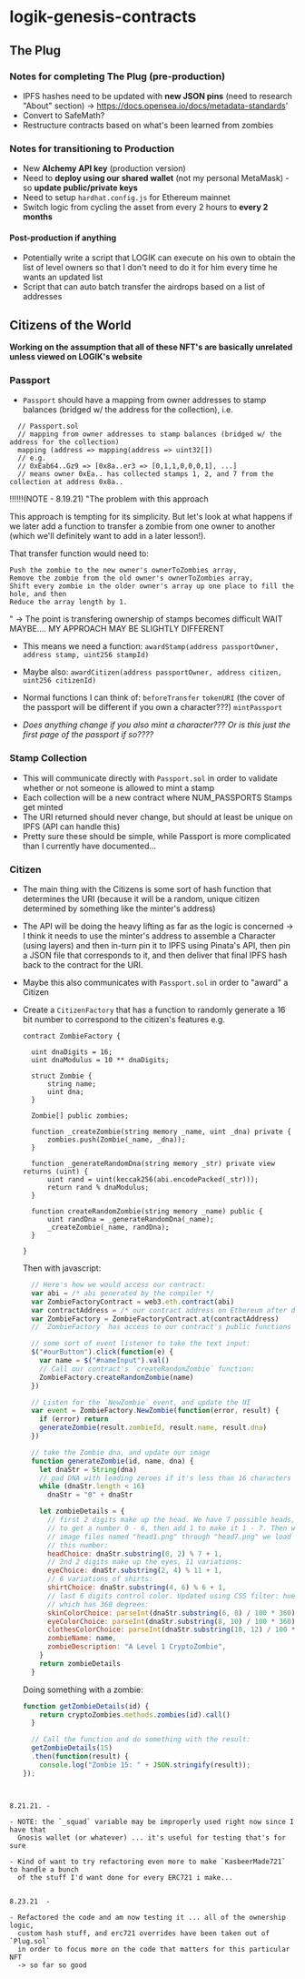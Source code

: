 # logik-genesis-contracts

## The Plug 

### Notes for completing The Plug (pre-production)
- IPFS hashes need to be updated with **new JSON pins** (need to research "About" section)
  -> https://docs.opensea.io/docs/metadata-standards'
- Convert to SafeMath?
- Restructure contracts based on what's been learned from zombies

### Notes for transitioning to Production
- New **Alchemy API key** (production version)
- Need to **deploy using our shared wallet** (not my personal MetaMask) - 
  so **update public/private keys**
- Need to setup `hardhat.config.js` for Ethereum mainnet 
- Switch logic from cycling the asset from every 2 hours to **every 2 months**

#### Post-production if anything
- Potentially write a script that LOGIK can execute on his own to obtain the list of
  level owners so that I don't need to do it for him every time he wants an updated list
- Script that can auto batch transfer the airdrops based on a list of addresses


## Citizens of the World
**Working on the assumption that all of these NFT's are basically unrelated unless viewed
on LOGIK's website**

### Passport
- `Passport` should have a mapping from owner addresses to stamp balances (bridged w/ the address 
for the collection), i.e. 
```
  // Passport.sol
  // mapping from owner addresses to stamp balances (bridged w/ the address for the collection)
  mapping (address => mapping(address => uint32[]) 
  // e.g.
  // 0xEab64..Gz9 => [0x8a..er3 => [0,1,1,0,0,0,1], ...]
  // means owner 0xEa.. has collected stamps 1, 2, and 7 from the collection at address 0x8a..
```
!!!!!!(NOTE - 8.19.21) 
"The problem with this approach

This approach is tempting for its simplicity. But let's look at what happens if we later add a function to transfer a zombie from one owner to another (which we'll definitely want to add in a later lesson!).

That transfer function would need to:

    Push the zombie to the new owner's ownerToZombies array,
    Remove the zombie from the old owner's ownerToZombies array,
    Shift every zombie in the older owner's array up one place to fill the hole, and then
    Reduce the array length by 1.
"
-> The point is transfering ownership of stamps becomes difficult 
WAIT MAYBE.... MY APPROACH MAY BE SLIGHTLY DIFFERENT

- This means we need a function: 
	`awardStamp(address passportOwner, address stamp, uint256 stampId)`

- Maybe also:
	`awardCitizen(address passportOwner, address citizen, uint256 citizenId)`

- Normal functions I can think of:
	`beforeTransfer`
	`tokenURI` (the cover of the passport will be different if you own a character???)
	`mintPassport`

- *Does anything change if you also mint a character??? Or is this just the first page
  of the passport if so????*

### Stamp Collection
- This will communicate directly with `Passport.sol` in order to validate whether or not 
  someone is allowed to mint a stamp
- Each collection will be a new contract where NUM_PASSPORTS Stamps get minted
- The URI returned should never change, but should at least be unique on IPFS (API can handle
  this)
- Pretty sure these should be simple, while Passport is more complicated than I currently have 
  documented...

### Citizen
- The main thing with the Citizens is some sort of hash function that determines the URI (because 
  it will be a random, unique citizen determined by something like the minter's address)
- The API will be doing the heavy lifting as far as the logic is concerned 
  -> I think it needs to use the minter's address to assemble a Character (using layers) 
     and then in-turn pin it to IPFS using Pinata's API, then pin a JSON file that corresponds
     to it, and then deliver that final IPFS hash back to the contract for the URI.
- Maybe this also communicates with `Passport.sol` in order to "award" a Citizen

- Create a `CitizenFactory` that has a function to randomly generate a 16 bit number to correspond
  to the citizen's features
  e.g.
  ```solidity
  contract ZombieFactory {

    uint dnaDigits = 16;
    uint dnaModulus = 10 ** dnaDigits;

    struct Zombie {
        string name;
        uint dna;
    }

    Zombie[] public zombies;

    function _createZombie(string memory _name, uint _dna) private {
        zombies.push(Zombie(_name, _dna));
    }

    function _generateRandomDna(string memory _str) private view returns (uint) {
        uint rand = uint(keccak256(abi.encodePacked(_str)));
        return rand % dnaModulus;
    }

    function createRandomZombie(string memory _name) public {
        uint randDna = _generateRandomDna(_name);
        _createZombie(_name, randDna);
    }

  }
  ```
  Then with javascript:
  ```javascript
    // Here's how we would access our contract:
	var abi = /* abi generated by the compiler */
	var ZombieFactoryContract = web3.eth.contract(abi)
	var contractAddress = /* our contract address on Ethereum after deploying */
	var ZombieFactory = ZombieFactoryContract.at(contractAddress)
	// `ZombieFactory` has access to our contract's public functions and events

	// some sort of event listener to take the text input:
	$("#ourButton").click(function(e) {
	  var name = $("#nameInput").val()
	  // Call our contract's `createRandomZombie` function:
	  ZombieFactory.createRandomZombie(name)
	})

	// Listen for the `NewZombie` event, and update the UI
	var event = ZombieFactory.NewZombie(function(error, result) {
	  if (error) return
	  generateZombie(result.zombieId, result.name, result.dna)
	})

	// take the Zombie dna, and update our image
	function generateZombie(id, name, dna) {
	  let dnaStr = String(dna)
	  // pad DNA with leading zeroes if it's less than 16 characters
	  while (dnaStr.length < 16)
	    dnaStr = "0" + dnaStr

	  let zombieDetails = {
	    // first 2 digits make up the head. We have 7 possible heads, so % 7
	    // to get a number 0 - 6, then add 1 to make it 1 - 7. Then we have 7
	    // image files named "head1.png" through "head7.png" we load based on
	    // this number:
	    headChoice: dnaStr.substring(0, 2) % 7 + 1,
	    // 2nd 2 digits make up the eyes, 11 variations:
	    eyeChoice: dnaStr.substring(2, 4) % 11 + 1,
	    // 6 variations of shirts:
	    shirtChoice: dnaStr.substring(4, 6) % 6 + 1,
	    // last 6 digits control color. Updated using CSS filter: hue-rotate
	    // which has 360 degrees:
	    skinColorChoice: parseInt(dnaStr.substring(6, 8) / 100 * 360),
	    eyeColorChoice: parseInt(dnaStr.substring(8, 10) / 100 * 360),
	    clothesColorChoice: parseInt(dnaStr.substring(10, 12) / 100 * 360),
	    zombieName: name,
	    zombieDescription: "A Level 1 CryptoZombie",
	  }
	  return zombieDetails
	}
  ```
  Doing something with a zombie:
  ```javascript
  function getZombieDetails(id) {
	  return cryptoZombies.methods.zombies(id).call()
	}

	// Call the function and do something with the result:
	getZombieDetails(15)
	.then(function(result) {
	  console.log("Zombie 15: " + JSON.stringify(result));
  });
````


8.21.21. -

- NOTE: the `_squad` variable may be improperly used right now since I have that 
  Gnosis wallet (or whatever) ... it's useful for testing that's for sure

- Kind of want to try refactoring even more to make `KasbeerMade721` to handle a bunch
  of the stuff I'd want done for every ERC721 i make...


8.23.21  -

- Refactored the code and am now testing it ... all of the ownership logic, 
  custom hash stuff, and erc721 overrides have been taken out of `Plug.sol` 
  in order to focus more on the code that matters for this particular NFT
  -> so far so good






















